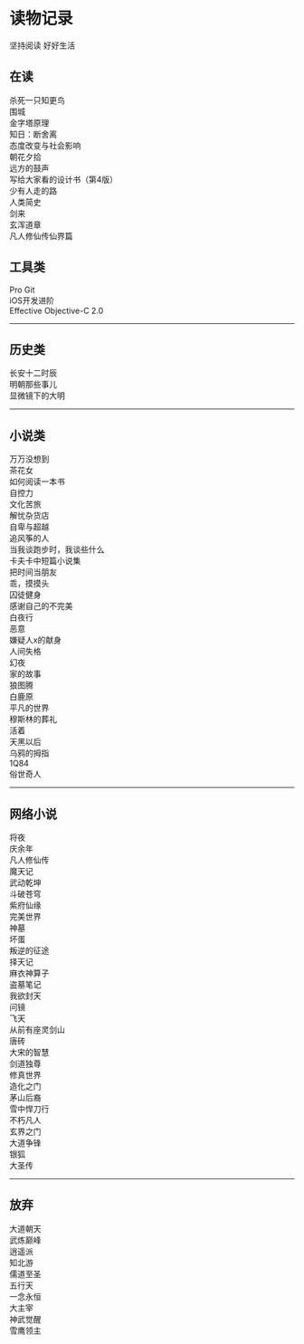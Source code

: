 # 读物记录
坚持阅读 好好生活
## 在读
杀死一只知更鸟  
围城  
金字塔原理  
知日：断舍离  
态度改变与社会影响  
朝花夕拾  
远方的鼓声  
写给大家看的设计书（第4版）  
少有人走的路  
人类简史  
剑来  
玄浑道章  
凡人修仙传仙界篇  
## 工具类
Pro Git  
iOS开发进阶  
Effective Objective-C 2.0  
*****
## 历史类
长安十二时辰  
明朝那些事儿  
显微镜下的大明  
*************************************************************
## 小说类
万万没想到  
茶花女  
如何阅读一本书  
自控力  
文化苦旅  
解忧杂货店  
自卑与超越  
追风筝的人  
当我谈跑步时，我谈些什么  
卡夫卡中短篇小说集  
把时间当朋友  
乖，摸摸头  
囚徒健身  
感谢自己的不完美  
白夜行  
恶意  
嫌疑人x的献身  
人间失格  
幻夜  
家的故事  
狼图腾  
白鹿原  
平凡的世界  
穆斯林的葬礼  
活着  
天黑以后  
乌鸦的拇指  
1Q84  
俗世奇人  
*************************************************************
## 网络小说
将夜  
庆余年  
凡人修仙传  
魔天记  
武动乾坤  
斗破苍穹  
紫府仙缘  
完美世界  
神墓  
坏蛋  
叛逆的征途  
择天记  
麻衣神算子  
盗墓笔记  
我欲封天  
问镜  
飞天  
从前有座灵剑山  
唐砖  
大宋的智慧  
剑道独尊  
修真世界  
造化之门  
茅山后裔  
雪中悍刀行  
不朽凡人  
玄界之门  
大道争锋  
银狐  
大圣传  
*************************************************************
## 放弃
大道朝天  
武炼巅峰  
逍遥派  
知北游  
儒道至圣  
五行天  
一念永恒  
大主宰  
神武觉醒  
雪鹰领主  
